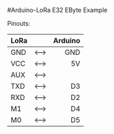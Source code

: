 #Arduino-LoRa E32 EByte Example

Pinouts:

| LoRa |  | Arduino |
| :---         |     :---:      |          ---: |
| GND | <--> | GND |
| VCC | <--> | 5V |
| AUX | <--> |    |
| TXD | <--> | D3 |
| RXD | <--> | D2 |
| M1 | <--> | D4 |
| M0 | <--> | D5 |
